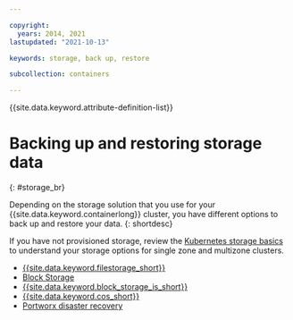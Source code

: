 ```yaml
---

copyright: 
  years: 2014, 2021
lastupdated: "2021-10-13"

keywords: storage, back up, restore

subcollection: containers

---
```


{{site.data.keyword.attribute-definition-list}}



# Backing up and restoring storage data
{: #storage_br}

Depending on the storage solution that you use for your {{site.data.keyword.containerlong}} cluster, you have different options to back up and restore your data. 
{: shortdesc}

If you have not provisioned storage, review the [Kubernetes storage basics](/docs/containers?topic=containers-storage_planning) to understand your storage options for single zone and multizone clusters.

* [{{site.data.keyword.filestorage_short}}](/docs/containers?topic=containers-file_storage)
* [Block Storage](/docs/containers?topic=containers-block_storage#block_backup_restore)
* [{{site.data.keyword.block_storage_is_short}}](/docs/containers?topic=containers-vpc-block#vpc-block-backup-restore)
* [{{site.data.keyword.cos_short}}](/docs/containers?topic=containers-object_storage#cos_backup_restore)
* [Portworx disaster recovery](/docs/containers?topic=containers-portworx#px-dr)



